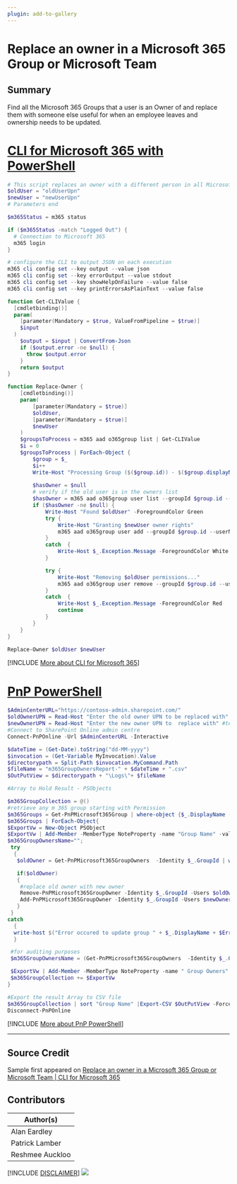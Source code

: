 ```yaml
---
plugin: add-to-gallery
---
```


# Replace an owner in a Microsoft 365 Group or Microsoft Team

## Summary

Find all the Microsoft 365 Groups that a user is an Owner of and replace them with someone else useful for when an employee leaves and ownership needs to be updated.
 
# [CLI for Microsoft 365 with PowerShell](#tab/cli-m365-ps)
```powershell
# This script replaces an owner with a different person in all Microsoft 365 Groups
$oldUser = "oldUserUpn"
$newUser = "newUserUpn"
# Parameters end

$m365Status = m365 status

if ($m365Status -match "Logged Out") {
  # Connection to Microsoft 365
  m365 login
}

# configure the CLI to output JSON on each execution
m365 cli config set --key output --value json
m365 cli config set --key errorOutput --value stdout
m365 cli config set --key showHelpOnFailure --value false
m365 cli config set --key printErrorsAsPlainText --value false

function Get-CLIValue {
  [cmdletbinding()]
  param(
    [parameter(Mandatory = $true, ValueFromPipeline = $true)]
    $input
  )
    $output = $input | ConvertFrom-Json
    if ($output.error -ne $null) {
      throw $output.error
    }
    return $output
}

function Replace-Owner {
    [cmdletbinding()]
    param(
        [parameter(Mandatory = $true)]
        $oldUser,
        [parameter(Mandatory = $true)]
        $newUser
    )
    $groupsToProcess = m365 aad o365group list | Get-CLIValue  
    $i = 0
    $groupsToProcess | ForEach-Object {
        $group = $_
        $i++
        Write-Host "Processing Group ($($group.id)) - $($group.displayName) - ($i/$($groupsToProcess.Length))" -ForegroundColor DarkGray
 
        $hasOwner = $null
        # verify if the old user is in the owners list
        $hasOwner = m365 aad o365group user list --groupId $group.id --query "[?userType=='Owner' && userPrincipalName=='$oldUser'].[id]" | Get-CLIValue
        if ($hasOwner -ne $null) {
            Write-Host "Found $oldUser" -ForegroundColor Green
            try {
                Write-Host "Granting $newUser owner rights"
                m365 aad o365group user add --groupId $group.id --userName $newUser --role Owner | Get-CLIValue
            }
            catch  {
                Write-Host $_.Exception.Message -ForegroundColor White
            }

            try {
                Write-Host "Removing $oldUser permissions..."
                m365 aad o365group user remove --groupId $group.id --userName $oldUser --confirm $false | Get-CLIValue
            }
            catch  {
                Write-Host $_.Exception.Message -ForegroundColor Red
                continue
            }
        }
    }
}

Replace-Owner $oldUser $newUser
```
[!INCLUDE [More about CLI for Microsoft 365](../../docfx/includes/MORE-CLIM365.md)]

# [PnP PowerShell](#tab/pnpps)
```powershell
$AdminCenterURL="https://contoso-admin.sharepoint.com/"
$oldOwnerUPN = Read-Host "Enter the old owner UPN to be replaced with" #testUser1@contose.onmicrosoft.com
$newOwnerUPN = Read-Host "Enter the new owner UPN to  replace with" #testuser2@contoso.onmicrosoft.com
#Connect to SharePoint Online admin centre
Connect-PnPOnline -Url $AdminCenterURL -Interactive

$dateTime = (Get-Date).toString("dd-MM-yyyy")
$invocation = (Get-Variable MyInvocation).Value
$directorypath = Split-Path $invocation.MyCommand.Path
$fileName = "m365GroupOwnersReport-" + $dateTime + ".csv"
$OutPutView = $directorypath + "\Logs\"+ $fileName

#Array to Hold Result - PSObjects

$m365GroupCollection = @()
#retrieve any m 365 group starting with Permission
$m365Groups = Get-PnPMicrosoft365Group | where-object {$_.DisplayName -like "Permission*"}
$m365Groups | ForEach-Object{
$ExportVw = New-Object PSObject
$ExportVw | Add-Member -MemberType NoteProperty -name "Group Name" -value $_.DisplayName
$m365GroupOwnersName="";
 try
  {
   $oldOwner = Get-PnPMicrosoft365GroupOwners  -Identity $_.GroupId | where-object {$_.Email -eq $oldOwnerUPN}

   if($oldOwner)
   {
    #replace old owner with new owner
    Remove-PnPMicrosoft365GroupOwner -Identity $_.GroupId -Users $oldOwner.Email;
    Add-PnPMicrosoft365GroupOwner -Identity $_.GroupId -Users $newOwnerUPN;
   }
 }
catch
  {
  write-host $("Error occured to update group " + $_.DisplayName + $Error)
  }

 #for auditing purposes
 $m365GroupOwnersName = (Get-PnPMicrosoft365GroupOwners  -Identity $_.GroupId | select -ExpandProperty DisplayName) -join ";";

 $ExportVw | Add-Member -MemberType NoteProperty -name " Group Owners" -value $m365GroupOwnersName
 $m365GroupCollection += $ExportVw
}

#Export the result Array to CSV file
$m365GroupCollection | sort "Group Name" |Export-CSV $OutPutView -Force -NoTypeInformation
Disconnect-PnPOnline
```
[!INCLUDE [More about PnP PowerShell](../../docfx/includes/MORE-PNPPS.md)]
***

## Source Credit

Sample first appeared on [Replace an owner in a Microsoft 365 Group or Microsoft Team | CLI for Microsoft 365](https://pnp.github.io/cli-microsoft365/sample-scripts/aad/replace-owner-with-a-different-one/)

## Contributors

| Author(s) |
|-----------|
| Alan Eardley |
| Patrick Lamber |
| Reshmee Auckloo |


[!INCLUDE [DISCLAIMER](../../docfx/includes/DISCLAIMER.md)]
<img src="https://pnptelemetry.azurewebsites.net/script-samples/scripts/aad-replace-owner-with-a-different-one" aria-hidden="true" />

